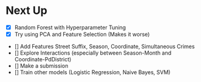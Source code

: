 # Next Up
- [x] Random Forest with Hyperparameter Tuning 
- [x] Try using PCA and Feature Selection (Makes it worse)
- [] Add Features Street Suffix, Season, Coordinate, Simultaneous Crimes
- [] Explore Interactions (especially between Season-Month and Coordinate-PdDistrict)
- [] Make a submission
- [] Train other models (Logistic Regression, Naive Bayes, SVM)
